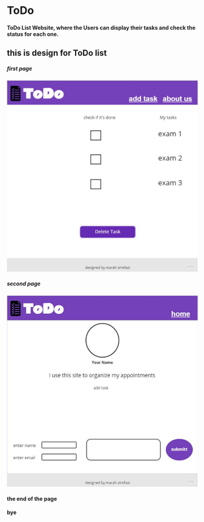 # ToDo
#### ToDo List Website, where the Users can display their tasks and check the status for each one.

## this is design for ToDo list 
#####  first page
![alttex](/assets\homePage.jpg)  
#####  second page
![alttex](/assets\aboutPage.jpg)

#### the end of the page 
#### bye
